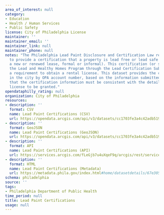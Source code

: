 ```yaml
---
area_of_interest: null
category:
- Education
- Health / Human Services
- Public Safety
license: City of Philadelphia License
maintainer: ''
maintainer_email: ''
maintainer_link: null
maintainer_phone: null
notes: "The Philadelphia Lead Paint Disclosure and Certification Law requires owners of property built before 1978 
  to provide a certification that a property is lead free or lead safe before it may be rented to a tenant (either 
  a new or renewed lease, formal or informal). This certification (or statement of exemption) must be submitted to 
  the Lead and Healthy Homes Program through the Lead Certification Submission System](https://leadcertification.phila.gov/login
  a requirement to obtain a rental license. This dataset provides the current certification status of each property 
  in the city by OPA account number, based on the information submitted to the Lead and Healthy Homes Program. Note 
  that the certification information must be consistent with the details of the rental license in order for the rental 
  license to be granted."
opendataphilly_rating: null
organization: City of Philadelphia
resources:
- description: ''
  format: CSV
  name: Lead Paint Certifications (CSV)
  url: https://opendata.arcgis.com/api/v3/datasets/cc1703fe3a4c42adb519075d7bda5ba8_0/downloads/data?format=csv&spatialRefId=4326&where=1%3D1
- description: ''
  format: GeoJSON
  name: Lead Paint Certifications (GeoJSON)
  url: https://opendata.arcgis.com/api/v3/datasets/cc1703fe3a4c42adb519075d7bda5ba8_0/downloads/data?format=geojson&spatialRefId=4326&where=1%3D1
- description: ''
  format: API
  name: Lead Paint Certifications (API)
  url: https://services.arcgis.com/fLeGjb7u4uXqeF9q/arcgis/rest/services/lhhp_lead_certifications/FeatureServer/0/query?outFields=*&where=1%3D1
- description: ''
  format: HTML
  name: Lead Paint Certifications (Metadata)
  url: https://metadata.phila.gov/index.html#home/datasetdetails/67e305ddcd04851f076dc40f/representationdetails/67e305ddcd04851f076dc422/
schema: philadelphia
source: ''
tags:
- Philadelphia Department of Public Health
time_period: null
title: Lead Paint Certifications
usage: null
---
```

